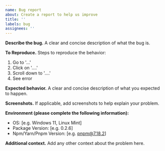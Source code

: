 ```yaml
---
name: Bug report
about: Create a report to help us improve
title: ''
labels: bug
assignees: ''
---
```


**Describe the bug.** A clear and concise description of what the bug is.

**To Reproduce.** Steps to reproduce the behavior:

1. Go to '...'
2. Click on '....'
3. Scroll down to '....'
4. See error

**Expected behavior.** A clear and concise description of what you expected to happen.

**Screenshots.** If applicable, add screenshots to help explain your problem.

**Environment (please complete the following information):**

- OS: [e.g. Windows 11, Linux Mint]
- Package Version: [e.g. 0.2.6]
- Npm/Yarn/Pnpm Version: [e.g. pnpm@7.18.2]

**Additional context.** Add any other context about the problem here.
